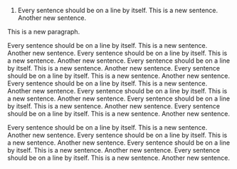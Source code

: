 1. Every sentence should be on a line by itself.
This is a new sentence.
Another new sentence.

This is a new paragraph.

Every sentence should be on a line by itself.  This is a new sentence.  Another new sentence. Every sentence should be on a line by itself.  This is a new sentence.  Another new sentence. Every sentence should be on a line by itself.  This is a new sentence.  Another new sentence. Every sentence should be on a line by itself.  This is a new sentence.  Another new sentence. Every sentence should be on a line by itself.  This is a new sentence.  Another new sentence. Every sentence should be on a line by itself.  This is a new sentence.  Another new sentence. Every sentence should be on a line by itself.  This is a new sentence.  Another new sentence. Every sentence should be on a line by itself.  This is a new sentence.  Another new sentence.

Every sentence should be on a line by itself.
This is a new sentence.
Another new sentence.
Every sentence should be on a line by itself.
This is a new sentence.
Another new sentence.
Every sentence should be on a line by itself.
This is a new sentence.
Another new sentence.
Every sentence should be on a line by itself.
This is a new sentence.
Another new sentence.


